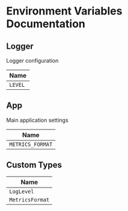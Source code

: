 # Environment Variables Documentation

## Logger

Logger configuration

| Name |
|--------|
| `LEVEL` |

## App

Main application settings

| Name |
|--------|
| `METRICS_FORMAT` |

## Custom Types

| Name |
|----|
| `LogLevel` |
| `MetricsFormat` | 